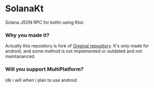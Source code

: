 # SolanaKt
Solana JSON RPC for kotlin using Ktor.

### Why you made it?
Actually this repository is fork of [Original repository](https://github.com/metaplex-foundation/SolanaKT).
It's only made for android, and some method is not implemented or outdated and not maintananced.

### Will you support MultiPlatform?
idk
i will when i plan to use android
